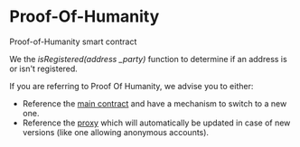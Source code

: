 # Proof-Of-Humanity
Proof-of-Humanity smart contract

We the *isRegistered(address _party)* function to determine if an address is or isn't registered.

If you are referring to Proof Of Humanity, we advise you to either:
- Reference the [main contract](0xC5E9dDebb09Cd64DfaCab4011A0D5cEDaf7c9BDb) and have a mechanism to switch to a new one.
- Reference the [proxy](0x1dAD862095d40d43c2109370121cf087632874dB) which will automatically be updated in case of new versions (like one allowing anonymous accounts).
